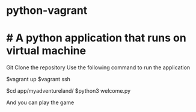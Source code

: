 # python-vagrant
# # A python application that runs on virtual machine
Git Clone the repository
Use the following command to run the application

$vagrant up
$vagrant ssh

$cd app/myadventureland/
$python3 welcome.py 

And you can play the game
